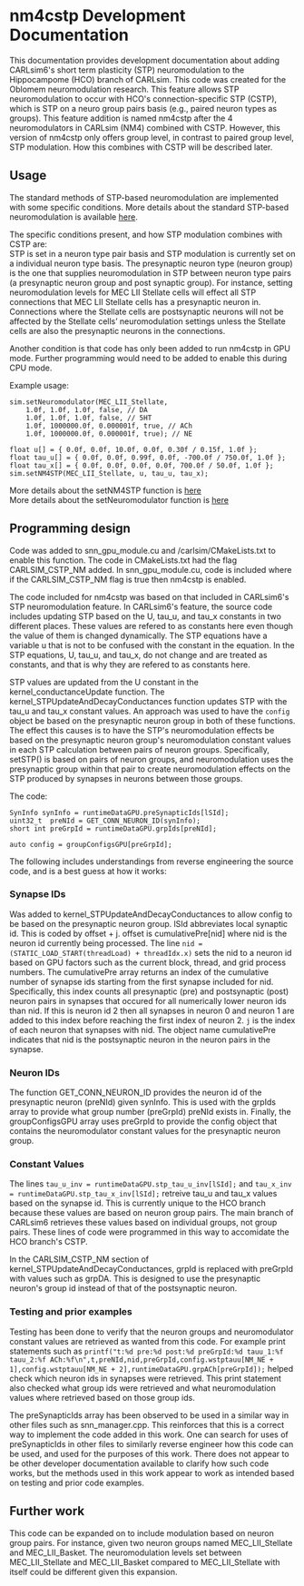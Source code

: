 nm4cstp Development Documentation
=================================

This documentation provides development documentation about adding CARLsim6's short term plasticity (STP) neuromodulation to the Hippocampome (HCO) branch of CARLsim. This code was created for the Oblomem neuromodulation research. This feature allows STP neuromodulation to occur with HCO's connection-specific STP (CSTP), which is STP on a neuro group pairs basis (e.g., paired neuron types as groups). This feature addition is named nm4cstp after the 4 neuromodulators in CARLsim (NM4) combined with CSTP. However, this version of nm4cstp only offers group level, in contrast to paired group level, STP modulation. How this combines with CSTP will be described later.

## Usage

The standard methods of STP-based neuromodulation are implemented with some specific conditions. More details about the standard STP-based neuromodulation is available [here](https://uci-carl.github.io/CARLsim6/ch20_neuromodulation.html#ch20s5_nm4stp).

The specific conditions present, and how STP modulation combines with CSTP are:
<br>STP is set in a neuron type pair basis and STP modulation is currently set on a individual neuron type basis. The presynaptic neuron type (neuron group) is the one that supplies neuromodulation in STP between neuron type pairs (a presynaptic neuron group and post synaptic group). For instance, setting neuromodulation levels for MEC LII Stellate cells will effect all STP connections that MEC LII Stellate cells has a presynaptic neuron in. Connections where the Stellate cells are postsynaptic neurons will not be affected by the Stellate cells’ neuromodulation settings unless the Stellate cells are also the presynaptic neurons in the connections.

Another condition is that code has only been added to run nm4cstp in GPU mode. Further programming would need to be added to enable this during CPU mode.

Example usage:
```
sim.setNeuromodulator(MEC_LII_Stellate, 
    1.0f, 1.0f, 1.0f, false, // DA
    1.0f, 1.0f, 1.0f, false, // 5HT
    1.0f, 1000000.0f, 0.000001f, true, // ACh
    1.0f, 1000000.0f, 0.000001f, true); // NE

float u[] = { 0.0f, 0.0f, 10.0f, 0.0f, 0.30f / 0.15f, 1.0f };
float tau_u[] = { 0.0f, 0.0f, 0.99f, 0.0f, -700.0f / 750.0f, 1.0f };
float tau_x[] = { 0.0f, 0.0f, 0.0f, 0.0f, 700.0f / 50.0f, 1.0f };
sim.setNM4STP(MEC_LII_Stellate, u, tau_u, tau_x);
```

More details about the setNM4STP function is [here](https://uci-carl.github.io/CARLsim6/classCARLsim.html#aac61df1a82373e89549e608b78557b82)
<br>More details about the setNeuromodulator function is [here](https://uci-carl.github.io/CARLsim6/classCARLsim.html#a88198ca833c0d254d5e7d75d2c8ee4fb)

## Programming design

Code was added to snn_gpu_module.cu and /carlsim/CMakeLists.txt to enable this function. The code in CMakeLists.txt had the flag CARLSIM_CSTP_NM added. In snn_gpu_module.cu, code is included where if the CARLSIM_CSTP_NM flag is true then nm4cstp is enabled.

The code included for nm4cstp was based on that included in CARLsim6's STP neuromodulation feature. In CARLsim6's feature, the source code includes updating STP based on the U, tau_u, and tau_x constants in two different places. These values are refered to as constants here even though the value of them is changed dynamically. The STP equations have a variable u that is not to be confused with the constant in the equation. In the STP equations, U, tau_u, and tau_x, do not change and are treated as constants, and that is why they are refered to as constants here.

STP values are updated from the U constant in the kernel_conductanceUpdate function. The kernel_STPUpdateAndDecayConductances function updates STP with the tau_u and tau_x constant values. An approach was used to have the `config` object be based on the presynaptic neuron group in both of these functions. The effect this causes is to have the STP's neuromodulation effects be based on the presynaptic neuron group's neuromodulation constant values in each STP calculation between pairs of neuron groups. Specifically, setSTP() is based on pairs of neuron groups, and neuromodulation uses the presynaptic group within that pair to create neuromodulation effects on the STP produced by synapses in neurons between those groups.

The code:
```
SynInfo synInfo = runtimeDataGPU.preSynapticIds[lSId];
uint32_t  preNId = GET_CONN_NEURON_ID(synInfo);
short int preGrpId = runtimeDataGPU.grpIds[preNId];

auto config = groupConfigsGPU[preGrpId];
```
The following includes understandings from reverse engineering the source code, and is a best guess at how it works:
### Synapse IDs
Was added to kernel_STPUpdateAndDecayConductances to allow config to be based on the presynaptic neuron group. lSId abbreviates local synaptic id. This is coded by offset + j. offset is cumulativePre\[nid\] where nid is the neuron id currently being processed. The line `nid = (STATIC_LOAD_START(threadLoad) + threadIdx.x)` sets the nid to a neuron id based on GPU factors such as the current block, thread, and grid process numbers. The cumulativePre array returns an index of the cumulative number of synapse ids starting from the first synapse included for nid. Specifically, this index counts all presynaptic (pre) and postsynaptic (post) neuron pairs in synapses that occured for all numerically lower neuron ids than nid. If this is neuron id 2 then all synapses in neuron 0 and neuron 1 are added to this index before reaching the first index of neuron 2. `j` is the index of each neuron that synapses with nid. The object name cumulativePre indicates that nid is the postsynaptic neuron in the neuron pairs in the synapse. 

### Neuron IDs
The function GET_CONN_NEURON_ID provides the neuron id of the presynaptic neuron (preNId) given synInfo. This is used with the grpIds array to provide what group number (preGrpId) preNId exists in. Finally, the groupConfigsGPU array uses preGrpId to provide the config object that contains the neuromodulator constant values for the presynaptic neuron group.

### Constant Values
The lines `tau_u_inv = runtimeDataGPU.stp_tau_u_inv[lSId];` and `tau_x_inv = runtimeDataGPU.stp_tau_x_inv[lSId];` retreive tau_u and tau_x values based on the synapse id. This is currently unique to the HCO branch because these values are based on neuron group pairs. The main branch of CARLsim6 retrieves these values based on individual groups, not group pairs. These lines of code were programmed in this way to accomidate the HCO branch's CSTP.

In the CARLSIM_CSTP_NM section of kernel_STPUpdateAndDecayConductances, grpId is replaced with preGrpId with values such as grpDA. This is designed to use the presynaptic neuron's group id instead of that of the postsynaptic neuron.

### Testing and prior examples
Testing has been done to verify that the neuron groups and neuromodulator constant values are retrieved as wanted from this code. For example print statements such as 
`printf("t:%d pre:%d post:%d preGrpId:%d tauu_1:%f tauu_2:%f ACh:%f\n",t,preNId,nid,preGrpId,config.wstptauu[NM_NE + 1],config.wstptauu[NM_NE + 2],runtimeDataGPU.grpACh[preGrpId]);` helped check which neuron ids in synapses were retrieved. This print statement also checked what group ids were retrieved and what neuromodulation values where retrieved based on those group ids.

The preSynapticIds array has been observed to be used in a similar way in other files such as snn_manager.cpp. This reinforces that this is a correct way to implement the code added in this work. One can search for uses of preSynapticIds in other files to similarly reverse engineer how this code can be used, and used for the purposes of this work. There does not appear to be other developer documentation available to clarify how such code works, but the methods used in this work appear to work as intended based on testing and prior code examples.

## Further work

This code can be expanded on to include modulation based on neuron group pairs. For instance, given two neuron groups named MEC_LII_Stellate and MEC_LII_Basket. The neuromodulation levels set between MEC_LII_Stellate and MEC_LII_Basket compared to MEC_LII_Stellate with itself could be different given this expansion.